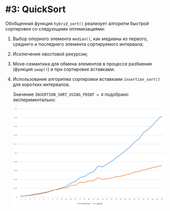# #3: QuickSort
Обобщенная функция `hybrid_sort()` реализует алгоритм быстрой сортировки со следующими
оптимизациями:

1. Выбор опорного элемента `median()`, как медианы из первого, среднего и последнего элемента сортируемого интервала;

2. Исключение хвостовой рекурсии;

3. Move-семантика для обмена элементов в процессе разбиения (функция `swap()`) и при сортировке вставками.

4. Использование алгоритма сортировки вставками `insertion_sort()` для коротких интервалов.

	Значение `INSERTION_SORT_USING_POINT = 8` подобрано экспериментально:

	![График](./chart.jpg)
